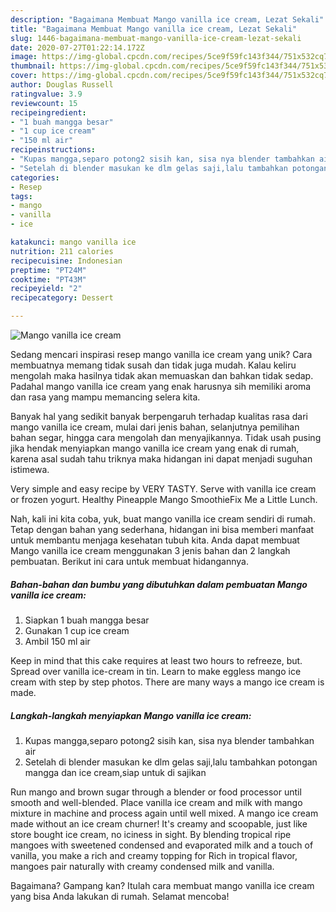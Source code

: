 ```yaml
---
description: "Bagaimana Membuat Mango vanilla ice cream, Lezat Sekali"
title: "Bagaimana Membuat Mango vanilla ice cream, Lezat Sekali"
slug: 1446-bagaimana-membuat-mango-vanilla-ice-cream-lezat-sekali
date: 2020-07-27T01:22:14.172Z
image: https://img-global.cpcdn.com/recipes/5ce9f59fc143f344/751x532cq70/mango-vanilla-ice-cream-foto-resep-utama.jpg
thumbnail: https://img-global.cpcdn.com/recipes/5ce9f59fc143f344/751x532cq70/mango-vanilla-ice-cream-foto-resep-utama.jpg
cover: https://img-global.cpcdn.com/recipes/5ce9f59fc143f344/751x532cq70/mango-vanilla-ice-cream-foto-resep-utama.jpg
author: Douglas Russell
ratingvalue: 3.9
reviewcount: 15
recipeingredient:
- "1 buah mangga besar"
- "1 cup ice cream"
- "150 ml air"
recipeinstructions:
- "Kupas mangga,separo potong2 sisih kan, sisa nya blender tambahkan air"
- "Setelah di blender masukan ke dlm gelas saji,lalu tambahkan potongan mangga dan ice cream,siap untuk di sajikan"
categories:
- Resep
tags:
- mango
- vanilla
- ice

katakunci: mango vanilla ice 
nutrition: 211 calories
recipecuisine: Indonesian
preptime: "PT24M"
cooktime: "PT43M"
recipeyield: "2"
recipecategory: Dessert

---
```



![Mango vanilla ice cream](https://img-global.cpcdn.com/recipes/5ce9f59fc143f344/751x532cq70/mango-vanilla-ice-cream-foto-resep-utama.jpg)

Sedang mencari inspirasi resep mango vanilla ice cream yang unik? Cara membuatnya memang tidak susah dan tidak juga mudah. Kalau keliru mengolah maka hasilnya tidak akan memuaskan dan bahkan tidak sedap. Padahal mango vanilla ice cream yang enak harusnya sih memiliki aroma dan rasa yang mampu memancing selera kita.

Banyak hal yang sedikit banyak berpengaruh terhadap kualitas rasa dari mango vanilla ice cream, mulai dari jenis bahan, selanjutnya pemilihan bahan segar, hingga cara mengolah dan menyajikannya. Tidak usah pusing jika hendak menyiapkan mango vanilla ice cream yang enak di rumah, karena asal sudah tahu triknya maka hidangan ini dapat menjadi suguhan istimewa.

Very simple and easy recipe by VERY TASTY. Serve with vanilla ice cream or frozen yogurt. Healthy Pineapple Mango SmoothieFix Me a Little Lunch.


Nah, kali ini kita coba, yuk, buat mango vanilla ice cream sendiri di rumah. Tetap dengan bahan yang sederhana, hidangan ini bisa memberi manfaat untuk membantu menjaga kesehatan tubuh kita. Anda dapat membuat Mango vanilla ice cream menggunakan 3 jenis bahan dan 2 langkah pembuatan. Berikut ini cara untuk membuat hidangannya.

<!--inarticleads1-->

##### Bahan-bahan dan bumbu yang dibutuhkan dalam pembuatan Mango vanilla ice cream:

1. Siapkan 1 buah mangga besar
1. Gunakan 1 cup ice cream
1. Ambil 150 ml air


Keep in mind that this cake requires at least two hours to refreeze, but. Spread over vanilla ice-cream in tin. Learn to make eggless mango ice cream with step by step photos. There are many ways a mango ice cream is made. 

<!--inarticleads2-->

##### Langkah-langkah menyiapkan Mango vanilla ice cream:

1. Kupas mangga,separo potong2 sisih kan, sisa nya blender tambahkan air
1. Setelah di blender masukan ke dlm gelas saji,lalu tambahkan potongan mangga dan ice cream,siap untuk di sajikan


Run mango and brown sugar through a blender or food processor until smooth and well-blended. Place vanilla ice cream and milk with mango mixture in machine and process again until well mixed. A mango ice cream made without an ice cream churner! It&#39;s creamy and scoopable, just like store bought ice cream, no iciness in sight. By blending tropical ripe mangoes with sweetened condensed and evaporated milk and a touch of vanilla, you make a rich and creamy topping for Rich in tropical flavor, mangoes pair naturally with creamy condensed milk and vanilla. 

Bagaimana? Gampang kan? Itulah cara membuat mango vanilla ice cream yang bisa Anda lakukan di rumah. Selamat mencoba!
